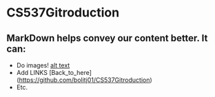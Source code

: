 # CS537Gitroduction
## MarkDown helps convey our content better. It can:
- Do images! [alt text](add_image_to_readme_2-png.png)
- Add LINKS [Back_to_here] (https://github.com/bolitj01/CS537Gitroduction)
- Etc.